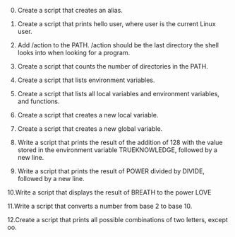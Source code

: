 0. Create a script that creates an alias.

1. Create a script that prints hello user, where user is the current Linux user.

2. Add /action to the PATH. /action should be the last directory the shell looks into when looking for a program.

3. Create a script that counts the number of directories in the PATH.

4. Create a script that lists environment variables.

5. Create a script that lists all local variables and environment variables, and functions.

6. Create a script that creates a new local variable.

7. Create a script that creates a new global variable.

8. Write a script that prints the result of the addition of 128 with the value stored in the environment variable TRUEKNOWLEDGE, followed by a new line.

9. Write a script that prints the result of POWER divided by DIVIDE, followed by a new line.

10.Write a script that displays the result of BREATH to the power LOVE

11.Write a script that converts a number from base 2 to base 10.

12.Create a script that prints all possible combinations of two letters, except oo. 
